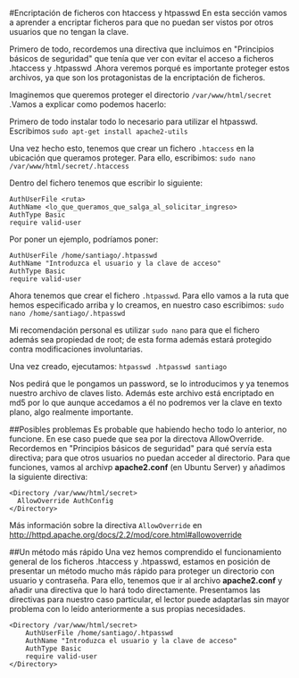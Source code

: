 #Encriptación de ficheros con htaccess y htpasswd
En esta sección vamos a aprender a encriptar ficheros para que no puedan ser vistos por otros usuarios que no tengan la clave.

Primero de todo, recordemos una directiva que incluimos en "Principios básicos de seguridad" que tenía que ver con evitar el acceso a ficheros .htaccess y .htpasswd .Ahora veremos porqué es importante proteger estos archivos, ya que son los protagonistas de la encriptación de ficheros.

Imaginemos que queremos proteger el directorio `/var/www/html/secret` .Vamos a explicar como podemos hacerlo:

Primero de todo instalar todo lo necesario para utilizar el htpasswd. Escribimos `sudo apt-get install apache2-utils`

Una vez hecho esto, tenemos que crear un fichero `.htaccess` en la ubicación que queramos proteger. Para ello, escribimos: `sudo nano /var/www/html/secret/.htaccess`

Dentro del fichero tenemos que escribir lo siguiente:

```
AuthUserFile <ruta>
AuthName <lo_que_queramos_que_salga_al_solicitar_ingreso>
AuthType Basic
require valid-user
```
Por poner un ejemplo, podríamos poner:
```
AuthUserFile /home/santiago/.htpasswd
AuthName "Introduzca el usuario y la clave de acceso"
AuthType Basic
require valid-user
```
Ahora tenemos que crear el fichero `.htpasswd`. Para ello vamos a la ruta que hemos especificado arriba y lo creamos, en nuestro caso escribimos: `sudo nano /home/santiago/.htpasswd`

Mi recomendación personal es utilizar `sudo nano` para que el fichero además sea propiedad de root; de esta forma además estará protegido contra modificaciones involuntarias.

Una vez creado, ejecutamos:
`htpasswd .htpasswd santiago`

Nos pedirá que le pongamos un password, se lo introducimos y ya tenemos nuestro archivo de claves listo. Además este archivo está encriptado en md5 por lo que aunque accedamos a él no podremos ver la clave en texto plano, algo realmente importante.

##Posibles problemas
Es probable que habiendo hecho todo lo anterior, no funcione. En ese caso puede que sea por la directova AllowOverride. Recordemos en "Principios básicos de seguridad" para qué servía esta directiva; para que otros usuarios no puedan acceder al directorio. Para que funciones, vamos al archivp **apache2.conf** (en Ubuntu Server) y añadimos la siguiente directiva:
```
<Directory /var/www/html/secret>
  AllowOverride AuthConfig
</Directory>
```
Más información sobre la directiva `AllowOverride` en http://httpd.apache.org/docs/2.2/mod/core.html#allowoverride

##Un método más rápido
Una vez hemos comprendido el funcionamiento general de los ficheros .htaccess y .htpasswd, estamos en posición de presentar un método mucho más rápido para proteger un directorio con usuario y contraseña. Para ello, tenemos que ir al archivo **apache2.conf** y añadir una directiva que lo hará todo directamente. Presentamos las directivas para nuestro caso particular, el lector puede adaptarlas sin mayor problema con lo leído anteriormente a sus propias necesidades.

```
<Directory /var/www/html/secret>
    AuthUserFile /home/santiago/.htpasswd
    AuthName "Introduzca el usuario y la clave de acceso"
    AuthType Basic
    require valid-user
</Directory>
```
